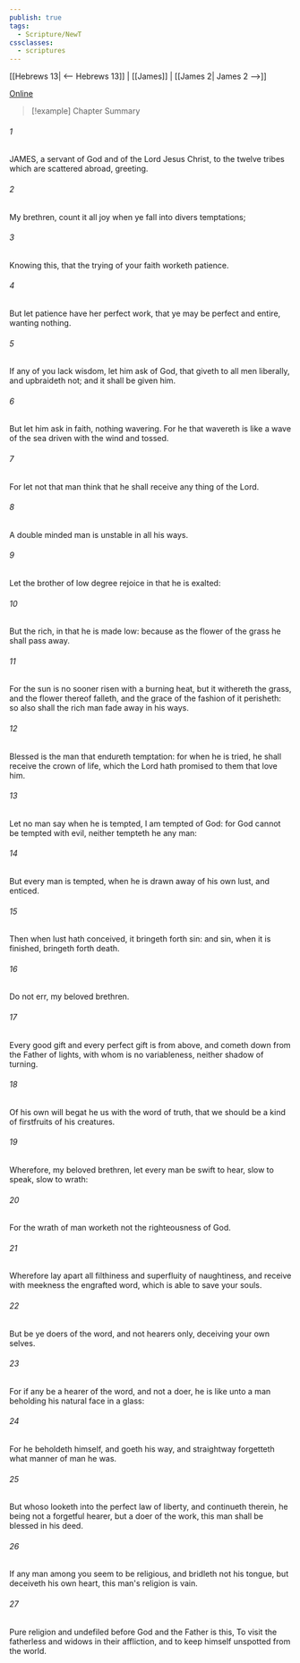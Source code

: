 ```yaml
---
publish: true
tags:
  - Scripture/NewT
cssclasses:
  - scriptures
---
```

[[Hebrews 13| <-- Hebrews 13]] | [[James]] | [[James 2| James 2 -->]]

[Online](https://churchofjesuschrist.org/study/scriptures/nt/james/1?lang=eng)

>[!example] Chapter Summary
>
###### 1
JAMES, a servant of God and of the Lord Jesus Christ, to the twelve tribes which are scattered abroad, greeting.
###### 2
My brethren, count it all joy when ye fall into divers temptations;
###### 3
Knowing this, that the trying of your faith worketh patience.
###### 4
But let patience have her perfect work, that ye may be perfect and entire, wanting nothing.
###### 5
If any of you lack wisdom, let him ask of God, that giveth to all men liberally, and upbraideth not; and it shall be given him.
###### 6
But let him ask in faith, nothing wavering. For he that wavereth is like a wave of the sea driven with the wind and tossed.
###### 7
For let not that man think that he shall receive any thing of the Lord.
###### 8
A double minded man is unstable in all his ways.
###### 9
Let the brother of low degree rejoice in that he is exalted:
###### 10
But the rich, in that he is made low: because as the flower of the grass he shall pass away.
###### 11
For the sun is no sooner risen with a burning heat, but it withereth the grass, and the flower thereof falleth, and the grace of the fashion of it perisheth: so also shall the rich man fade away in his ways.
###### 12
Blessed is the man that endureth temptation: for when he is tried, he shall receive the crown of life, which the Lord hath promised to them that love him.
###### 13
Let no man say when he is tempted, I am tempted of God: for God cannot be tempted with evil, neither tempteth he any man:
###### 14
But every man is tempted, when he is drawn away of his own lust, and enticed.
###### 15
Then when lust hath conceived, it bringeth forth sin: and sin, when it is finished, bringeth forth death.
###### 16
Do not err, my beloved brethren.
###### 17
Every good gift and every perfect gift is from above, and cometh down from the Father of lights, with whom is no variableness, neither shadow of turning.
###### 18
Of his own will begat he us with the word of truth, that we should be a kind of firstfruits of his creatures.
###### 19
Wherefore, my beloved brethren, let every man be swift to hear, slow to speak, slow to wrath:
###### 20
For the wrath of man worketh not the righteousness of God.
###### 21
Wherefore lay apart all filthiness and superfluity of naughtiness, and receive with meekness the engrafted word, which is able to save your souls.
###### 22
But be ye doers of the word, and not hearers only, deceiving your own selves.
###### 23
For if any be a hearer of the word, and not a doer, he is like unto a man beholding his natural face in a glass:
###### 24
For he beholdeth himself, and goeth his way, and straightway forgetteth what manner of man he was.
###### 25
But whoso looketh into the perfect law of liberty, and continueth therein, he being not a forgetful hearer, but a doer of the work, this man shall be blessed in his deed.
###### 26
If any man among you seem to be religious, and bridleth not his tongue, but deceiveth his own heart, this man's religion is vain.
###### 27
Pure religion and undefiled before God and the Father is this, To visit the fatherless and widows in their affliction, and to keep himself unspotted from the world.



